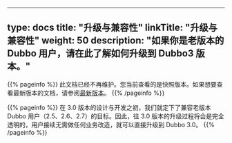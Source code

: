 
---
type: docs
title: "升级与兼容性"
linkTitle: "升级与兼容性"
weight: 50
description: "如果你是老版本的 Dubbo 用户，请在此了解如何升级到 Dubbo3 版本。"
---

{{% pageinfo %}} 此文档已经不再维护。您当前查看的是快照版本。如果想要查看最新版本的文档，请参阅[最新版本](/zh-cn/docs3-v2/java-sdk/upgrades-and-compatibility/)。
{{% /pageinfo %}}

{{% pageinfo %}}
在 3.0 版本的设计与开发之初，我们就定下了兼容老版本 Dubbo 用户（2.5、2.6、2.7）的目标。因此，往 3.0 版本的升级过程将会是完全透明的，用户接续无需做任何业务改造，就可以直接升级到 Dubbo 3.0。
{{% /pageinfo %}}